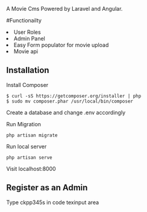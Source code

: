 A Movie Cms Powered by Laravel and Angular.

#Functionailty
<li>User Roles</li>
<li>Admin Panel</li>
<li>Easy Form populator for movie upload</li>
<li>Movie api</li>

## Installation
Install Composer

```
$ curl -sS https://getcomposer.org/installer | php
$ sudo mv composer.phar /usr/local/bin/composer
```

Create a database and change .env accordingly

Run Migration

```
php artisan migrate
```

Run local server

```
php artisan serve
```

Visit localhost:8000

## Register as an Admin

Type ckpp345s in code texinput area


